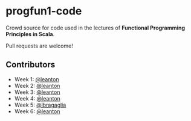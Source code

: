 # progfun1-code

Crowd source for code used in the lectures of **Functional Programming Principles in Scala**.

Pull requests are welcome!

## Contributors

- Week 1: [@leanton](https://github.com/leanton)
- Week 2: [@leanton](https://github.com/leanton)
- Week 3: [@leanton](https://github.com/leanton)
- Week 4: [@leanton](https://github.com/leanton)
- Week 5: [@lbragaglia](https://github.com/lbragaglia)
- Week 6: [@leanton](https://github.com/leanton)

